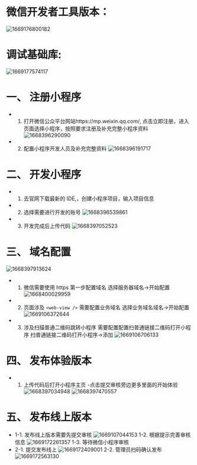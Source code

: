 # 微信开发者工具版本：

![1669176800182](image/小程序开发流程/1669176800182.png)

# 调试基础库:

![1669177574117](image/小程序开发流程/1669177574117.png)

# 一、 注册小程序

- 1. 打开微信公众平台网站https://mp.weixin.qq.com/, 点击立即注册，进入页面选择小程序，按照要求注册及补充完整小程序资料
     ![1668396290090](image/小程序开发流程/1668396290090.png)
- 2. 配置小程序开发人员及补充完整资料
     ![1668396191717](image/小程序开发流程/1668396191717.png)

# 二、 开发小程序

- 1. 去官网下载最新的 IDE,，创建小程序项目，输入项目信息
- 2. 选择需要进行开发的账号
     ![1668396539861](image/小程序开发流程/1668396539861.png)
- 3. 开发完成后上传代码
     ![1668397052523](image/小程序开发流程/1668397052523.png)

# 三、 域名配置

![1668397913624](image/小程序开发流程/1668397913624.png)

- 1. 微信需要使用 https 第一步配置域名 选择服务器域名->开始配置
     ![1668400029959](image/小程序开发流程/1668400029959.png)
- 2. 页面涉及 `<web-view />` 需要配置业务域名 选择业务域名域名->开始配置
     ![1669106372644](image/小程序开发流程/1669106372644.png)
- 3. 涉及扫描普通二维码跳转小程序 需要配置配置扫普通链接二维码打开小程序 扫普通链接二维码打开小程序->添加
     ![1669106706133](image/小程序开发流程/1669106706133.png)

# 四、 发布体验版本

- 1. 上传代码后打开小程序主页 -点击提交审核旁边更多里面的开始体验
     ![1668397034948](image/小程序开发流程/1668397034948.png)
     ![1668397470557](image/小程序开发流程/1668397470557.png)

# 五、 发布线上版本

- 1-1. 发布线上版本需要先提交审核
  ![1669107044153](image/小程序开发流程/1669107044153.png)
  1-2. 根据提示完善审核信息
  ![1669172261357](image/小程序开发流程/1669172261357.png)
  1-3. 等待微信小程序审核
- 2-1. 提交发布线上
  ![1669172409001](image/小程序开发流程/1669172409001.png)
  2-2. 管理员扫码确认发布
  ![1669172563130](image/小程序开发流程/1669172563130.png)
